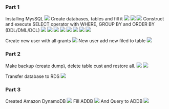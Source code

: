 <h3>Part 1</h3>
Installing MysSQL
<img src="Image/UploadMySQL.png">
Create databases, tables and fill it
<img src="Image/CreateTwoTables.png">
<img src="Image/showanddescribe_table.png">

<img src="Image/FillANDSHOWtable.png">
Construct and execute SELECT operator with WHERE, GROUP BY and ORDER BY (DDL/DML/DCL)
<img src="Image/ORDER BY DESC.png ">
<img src="Image/GroupBY.png">
<img src="Image/GropBygender.png">
<img src="Image/ORDERBY_DATE_ASC.png">
<img src="Image/select_COLUMN.png">
<img src="Image/SELECTALL.png">
<img src="Image/UpdateColumn.png">
<img src="Image/ALTERADDNEWCOLUMN.png">

Create new user with all grants
<img src="Image/NewUser01AllGrants.png">
New user add new filed to table
<img src="Image/UserAdminaddNewField.png">

<h3>Part 2</h3>

Make backup (create dump), delete table cust and restore all.
<img src="Image/create_dump_and_delete_table.png">
<img src="Image/RestoredCustomers.png">

Transfer database to RDS
<img src="Image/importdatabasetoRDS.png">

<h3>Part 3</h3>

Created Amazon DynamoDB
<img src="Image/DynaboDBcreaned.png">
Fill ADDB 
<img src="Image/Fill TableDynamoDB.png">
And Query to ADDB
<img src="Image/DynamoDbScan.png">


